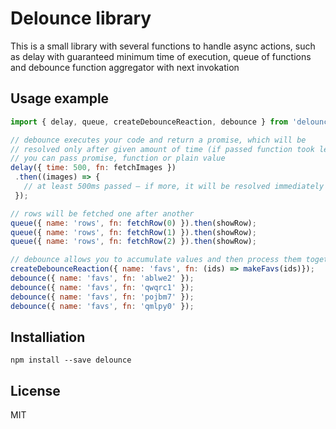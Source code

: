 # Delounce library

This is a small library with several functions to handle async actions, such as delay with guaranteed minimum time of execution, queue of functions and debounce function aggregator with next invokation

## Usage example

```javascript
import { delay, queue, createDebounceReaction, debounce } from 'delounce';

// debounce executes your code and return a promise, which will be
// resolved only after given amount of time (if passed function took less time)
// you can pass promise, function or plain value
delay({ time: 500, fn: fetchImages })
 .then((images) => {
   // at least 500ms passed – if more, it will be resolved immediately
 });

// rows will be fetched one after another
queue({ name: 'rows', fn: fetchRow(0) }).then(showRow);
queue({ name: 'rows', fn: fetchRow(1) }).then(showRow);
queue({ name: 'rows', fn: fetchRow(2) }).then(showRow);

// debounce allows you to accumulate values and then process them together
createDebounceReaction({ name: 'favs', fn: (ids) => makeFavs(ids)});
debounce({ name: 'favs', fn: 'ablwe2' });
debounce({ name: 'favs', fn: 'qwqrc1' });
debounce({ name: 'favs', fn: 'pojbm7' });
debounce({ name: 'favs', fn: 'qmlpy0' });
```

## Installiation

```shell
npm install --save delounce
```

## License

MIT
